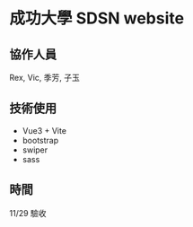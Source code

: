 # 成功大學 SDSN website

## 協作人員

Rex, Vic, 季芳, 子玉

## 技術使用

- Vue3 + Vite
- bootstrap
- swiper
- sass

## 時間

11/29 驗收
